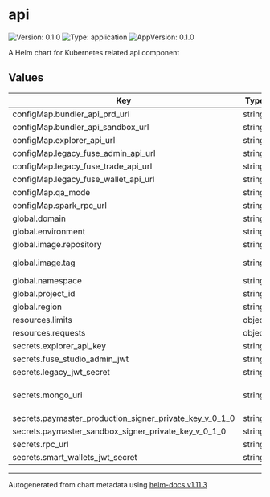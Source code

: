 # api

![Version: 0.1.0](https://img.shields.io/badge/Version-0.1.0-informational?style=flat-square) ![Type: application](https://img.shields.io/badge/Type-application-informational?style=flat-square) ![AppVersion: 0.1.0](https://img.shields.io/badge/AppVersion-0.1.0-informational?style=flat-square)

A Helm chart for Kubernetes related api component

## Values

| Key | Type | Default | Description |
|-----|------|---------|-------------|
| configMap.bundler_api_prd_url | string | `""` | Bundler - API Production URL |
| configMap.bundler_api_sandbox_url | string | `""` | Bundler - API Sandbox URL |
| configMap.explorer_api_url | string | `""` | BlockScout API URL |
| configMap.legacy_fuse_admin_api_url | string | `""` | Legacy - Fuse admin API URL |
| configMap.legacy_fuse_trade_api_url | string | `""` | Legacy - Fuse trade API URL |
| configMap.legacy_fuse_wallet_api_url | string | `""` | Legacy - Fuse wallet API URL |
| configMap.qa_mode | string | `""` | QA mode ('true' or 'false') |
| configMap.spark_rpc_url | string | `""` | RPC URL - Spark |
| global.domain | string | `""` | DNS domain |
| global.environment | string | `""` | Label 'environment' |
| global.image.repository | string | `""` | Repository ID |
| global.image.tag | string | `""` | Tag; overrides the image tag whose default is the chart appVersion. |
| global.namespace | string | `""` | Namespace |
| global.project_id | string | `""` | Google Cloud - Project ID |
| global.region | string | `""` | Google Cloud - Region |
| resources.limits | object | `{"cpu":"","memory":""}` | Resources - Limits |
| resources.requests | object | `{"cpu":"","memory":""}` | Resources - Requests |
| secrets.explorer_api_key | string | `""` | Explorer (BlockScout) - API key |
| secrets.fuse_studio_admin_jwt | string | `""` | Fuse Studio admin JWT |
| secrets.legacy_jwt_secret | string | `""` | Legacy - JWT secret |
| secrets.mongo_uri | string | `""` | MongoDB Atlas URI (mongodb://username:password@hostname:port/database?params) |
| secrets.paymaster_production_signer_private_key_v_0_1_0 | string | `""` | Bundler - Paymaster Production signer private key |
| secrets.paymaster_sandbox_signer_private_key_v_0_1_0 | string | `""` | Bundler - Paymaster Sandbox signer private key |
| secrets.rpc_url | string | `""` | RPC URL - Fuse |
| secrets.smart_wallets_jwt_secret | string | `""` | smart-wallets - JWT secret |

----------------------------------------------
Autogenerated from chart metadata using [helm-docs v1.11.3](https://github.com/norwoodj/helm-docs/releases/v1.11.3)
